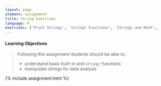 ```yaml
---
layout: page
element: assignment
title: String Exercises
language: R
exercises: ['Print Strings', 'stringr Functions', 'Strings and Math', 'Long Strings', 'Strings from Data', 'String Data', 'Improve Your Code', 'Split Strings']
---
```


#### Learning Objectives

> Following this assignment students should be able to:
>
> - understand basic built-in and `stringr` functions
> - manipulate strings for data analysis

{% include assignment.html %}
